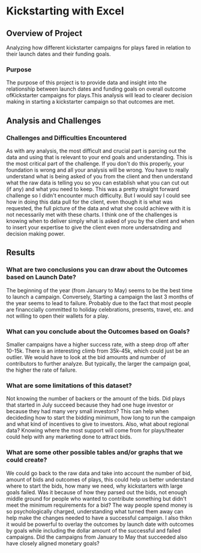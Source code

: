 # Kickstarting with Excel

## Overview of Project
Analyzing how different kickstarter campaigns for plays fared in relation to their launch dates and their funding goals.
### Purpose
The purpose of this project is to provide data and insight into the relationship between launch dates and funding goals on overall outcome ofKickstarter campaigns for plays.This analysis will lead to clearer decision making in starting a kickstarter campaign so that outcomes are met.
## Analysis and Challenges


### Challenges and Difficulties Encountered

As with any analysis, the most difficult and crucial part is parcing out the data and using that is relevant to your end goals and understanding. This is the most critical part of the challenge. If you don't do this properly, your foundation is wrong and all your analysis will be wrong. You have to really understand what is being asked of you from the client and then understand what the raw data is telling you so you can establish what you can cut out (if any) and what you need to keep. This was a pretty straight forward challenge so I didn't encounter much difficulty. But I would say I could see how in doing this data pull for the client, even though it is what was requested, the full picture of the data and what she could achieve with it is not necessarily met with these charts. I think one of the challenges is knowing when to deliver simply what is asked of you by the client and when to insert your expertise to give the client even more undersatnding and decision making power. 

## Results

### What are two conclusions you can draw about the Outcomes based on Launch Date?

The beginning of the year (from January to May) seems to be the best time to launch a campaign. Conversely, Starting a campaign the last 3 months of the year seems to lead to failure. Probably due to the fact that most people are financcially committed to holiday celebrations, presents, travel, etc. and not willing to open their wallets for a play.

### What can you conclude about the Outcomes based on Goals?

Smaller campaigns have a higher success rate, with a steep drop off after 10-15k. There is an interesting climb from 35k-45k, which could just be an outlier. We would have to look at the bid amounts and number of contributors to further analyze. But typically, the larger the campaign goal, the higher the rate of failure.

### What are some limitations of this dataset?

Not knowing the number of backers or the amount of the bids. Did plays that started in July succeed because they had one huge investor or because they had many very small investors? This can help when decideding how to start the bidding minimum, how long to run the campaign and what kind of incentives to give to investors. Also, what about regional data?  Knowing where the most support will come from for plays/theater could help with any marketing done to attract bids.

### What are some other possible tables and/or graphs that we could create?

We could go back to the raw data and take into account the number of bid, amount of bids and outcomes of plays, this could help us better understand where to start the bids, how many we need, why kickstarters with large goals failed. Was it because of how they parsed out the bids, not enough middle ground for people who wanted to contribute something but didn't meet the minimum requirements for a bid? The way people spend money is so psychologically charged, understanding what turned them away can help make the changes needed to have a successful campaign. I also thikn it would be powerful to overlay the outcomes by launch date with outcomes by goals while including the dollar amount of the successful and failed campaigns. Did the campaigns from January to May that succeeded also have closely aligned monetary goals? 
